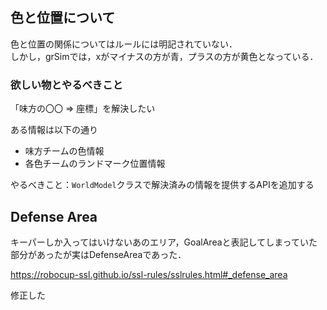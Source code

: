 ## 色と位置について
色と位置の関係についてはルールには明記されていない．  
しかし，grSimでは，xがマイナスの方が青，プラスの方が黄色となっている．

### 欲しい物とやるべきこと

「味方の〇〇 => 座標」を解決したい

ある情報は以下の通り
- 味方チームの色情報
- 各色チームのランドマーク位置情報

やるべきこと：`WorldModel`クラスで解決済みの情報を提供するAPIを追加する

## Defense Area

キーパーしか入ってはいけないあのエリア，GoalAreaと表記してしまっていた部分があったが実はDefenseAreaであった．  

https://robocup-ssl.github.io/ssl-rules/sslrules.html#_defense_area

修正した
